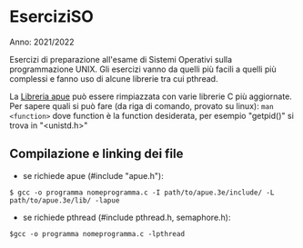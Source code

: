 # EserciziSO
Anno: 2021/2022

Esercizi di preparazione all'esame di Sistemi Operativi sulla programmazione UNIX.
Gli esercizi vanno da quelli più facili a quelli più complessi e fanno uso di alcune librerie tra cui pthread.

La [Libreria apue](https://github.com/shichao-an/apue.3e) può essere rimpiazzata con varie librerie C più aggiornate. 
Per sapere quali si può fare (da riga di comando, provato su linux): `man <function>` dove function è la function desiderata, per esempio "getpid()" si trova in "<unistd.h>"

## Compilazione e linking dei file 
- se richiede apue (#include "apue.h"):

`$ gcc -o programma nomeprogramma.c -I path/to/apue.3e/include/ -L path/to/apue.3e/lib/ -lapue`


- se richiede pthread (#include pthread.h, semaphore.h):

`$gcc -o programma nomeprogramma.c -lpthread`

